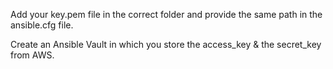 Add your key.pem file in the correct folder and provide the same path in the ansible.cfg file.

Create an Ansible Vault in which you store the access_key & the secret_key from AWS.
